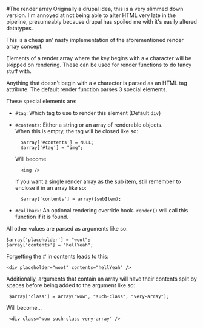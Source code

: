 #The render array
Originally a drupal idea, this is a very slimmed down version. I'm annoyed at
not being able to alter HTML very late in the pipeline, presumeably because
drupal has spoiled me with it's easily altered datatypes.

This is a cheap an' nasty implementation of the aforementioned render
array concept.

Elements of a render array where the key begins with a `#` character will be
skipped on rendering. These can be used for render functions to do fancy
stuff with.

Anything that doesn't begin with a `#` character is parsed as an HTML tag
attribute. The default render function parses 3 special elements.

These special elements are:

* `#tag`: Which tag to use to render this element (Default `div`)
* `#contents`: Either a string or an array of renderable objects.  
    When this is empty, the tag will be closed like so:

        $array['#contents'] = NULL;
        $array['#tag'] = "img";
        
    Will become

        <img />
    If you want a single render array as the sub item, still remember to
    enclose it in an array like so:

        $array['contents'] = array($subItem);
* `#callback`: An optional rendering override hook. `render()` will call this
    function if it is found.

All other values are parsed as arguments like so:

    $array['placeholder'] = "woot";
    $array['contents'] = "hellYeah";
    
Forgetting the # in contents leads to this:

    <div placeholder="woot" contents="hellYeah" />

Additionally, arguments that contain an array will have their contents split
by spaces before being added to the argument like so:

     $array['class'] = array("wow", "such-class", "very-array");

Will become...

     <div class="wow such-class very-array" />
